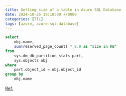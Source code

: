 ```yaml
---
title: Getting size of a table in Azure SQL Database
date: 2024-10-26 19:10:00 +/0000
categories: [TIL]
tags: [azure, azure-sql-database]
---
```


```sql
select
    obj.name,
    sum(reserved_page_count) * 8.0 as "size in KB"
from
    sys.dm_db_partition_stats part,
    sys.objects obj
where
    part.object_id = obj.object_id
group by
    obj.name
```

[Ref.](https://learn.microsoft.com/en-us/answers/questions/1294265/how-to-get-the-data-space-of-a-table-in-azure-sql)
